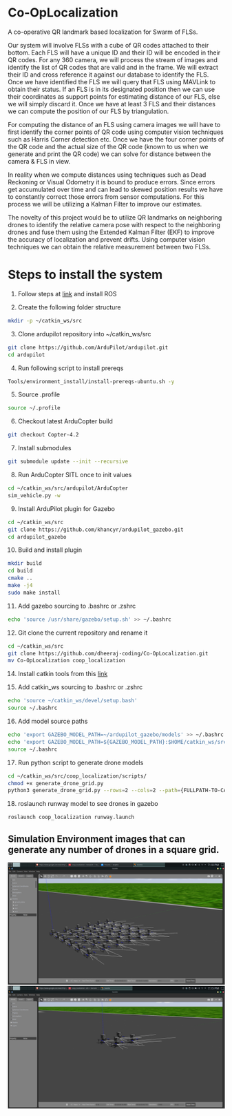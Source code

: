 # Co-OpLocalization

A co-operative QR landmark based localization for Swarm of FLSs. 

Our system will involve FLSs with a cube of QR codes attached to their bottom. 
Each FLS will have a unique ID and their ID will be encoded in their QR codes. 
For any 360 camera, we will process the stream of images and identify the list of QR codes that are valid and in the frame. 
We will extract their ID and cross reference it against our database to identify the FLS. 
Once we have identified the FLS we will query that FLS using MAVLink to obtain their status. 
If an FLS is in its designated position then we can use their coordinates as support points for estimating distance of our FLS, else we will simply discard it. 
Once we have at least 3 FLS and their distances we can compute the position of our FLS by triangulation.

For computing the distance of an FLS using camera images we will have to first identify the corner points of QR code using computer vision techniques such as Harris Corner detection etc. 
Once we have the four corner points of the QR code and the actual size of the QR code (known to us when we generate and print the QR code) we can solve for distance between the camera & FLS in view.

In reality when we compute distances using techniques such as Dead Reckoning or Visual Odometry it is bound to produce errors. 
Since errors get accumulated over time and can lead to skewed position results we have to constantly correct those errors from sensor computations. 
For this process we will be utilizing a Kalman Filter to improve our estimates.

The novelty of this project would be to utilize QR landmarks on neighboring drones to identify the relative camera pose with respect to the neighboring drones and fuse them using the Extended Kalman Filter (EKF) to improve the accuracy of localization and prevent drifts. 
Using computer vision techniques we can obtain the relative measurement between two FLSs.

# Steps to install the system

1. Follow steps at [link](http://wiki.ros.org/noetic/Installation/Ubuntu) and install ROS

2. Create the following folder structure 
```bash
mkdir -p ~/catkin_ws/src
```
3. Clone ardupilot repository into ~/catkin_ws/src
```bash
git clone https://github.com/ArduPilot/ardupilot.git
cd ardupilot
```
4. Run following script to install prereqs
```bash
Tools/environment_install/install-prereqs-ubuntu.sh -y
```
5. Source .profile
```bash
source ~/.profile
```
6. Checkout latest ArduCopter build
```bash
git checkout Copter-4.2
```
7. Install submodules
```bash
git submodule update --init --recursive
```
8. Run ArduCopter SITL once to init values
```bash
cd ~/catkin_ws/src/ardupilot/ArduCopter
sim_vehicle.py -w
```
9. Install ArduPilot plugin for Gazebo
```bash
cd ~/catkin_ws/src
git clone https://github.com/khancyr/ardupilot_gazebo.git
cd ardupilot_gazebo
```
10. Build and install plugin
```bash
mkdir build
cd build
cmake ..
make -j4
sudo make install
```
11. Add gazebo sourcing to .bashrc or .zshrc
```bash
echo 'source /usr/share/gazebo/setup.sh' >> ~/.bashrc
```
12. Git clone the current repository and rename it
```bash
cd ~/catkin_ws/src
git clone https://github.com/dheeraj-coding/Co-OpLocalization.git
mv Co-OpLocalization coop_localization
```
14. Install catkin tools from this [link](https://catkin-tools.readthedocs.io/en/latest/installing.html)

15. Add catkin_ws sourcing to .bashrc or .zshrc
```bash
echo 'source ~/catkin_ws/devel/setup.bash'
source ~/.bashrc
```

16. Add model source paths
```bash
echo 'export GAZEBO_MODEL_PATH=~/ardupilot_gazebo/models' >> ~/.bashrc
echo 'export GAZEBO_MODEL_PATH=${GAZEBO_MODEL_PATH}:$HOME/catkin_ws/src/coop_localization/models' >> ~/.bashrc
source ~/.bashrc
```
17. Run python script to generate drone models
```bash
cd ~/catkin_ws/src/coop_localization/scripts/
chmod +x generate_drone_grid.py
python3 generate_drone_grid.py --rows=2 --cols=2 --path={FULLPATH-TO-CATKIN_WS}/src/coop_localization/worlds/runway.world --modelpath={FULLPATH-TO-CATKIN_WS}/src/coop_localization/models/
```
18. roslaunch runway model to see drones in gazebo
```bash
roslaunch coop_localization runway.launch
```
## Simulation Environment images that can generate any number of drones in a square grid.
![alt text](assets/36drones.png)
![alt text](assets/4drones.png)